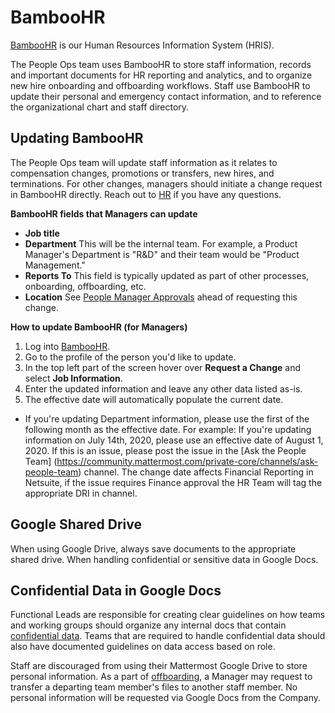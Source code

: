 # BambooHR

[BambooHR](https://mattermost.bamboohr.com/home/) is our Human Resources Information System (HRIS).

The People Ops team uses BambooHR to store staff information, records and important documents for HR reporting and analytics, and to organize new hire onboarding and offboarding workflows. Staff use BambooHR to update their personal and emergency contact information, and to reference the organizational chart and staff directory.

## Updating BambooHR

The People Ops team will update staff information as it relates to compensation changes, promotions or transfers, new hires, and terminations. For other changes, managers should initiate a change request in BambooHR directly. Reach out to [HR](https://handbook.mattermost.com/operations/workplace/people#team) if you have any questions.

**BambooHR fields that Managers can update**

* **Job title**
* **Department** This will be the internal team. For example, a Product Manager's Department is "R&D" and their team would be "Product Management."
* **Reports To** This field is typically updated as part of other processes, onboarding, offboarding, etc.
* **Location** See [People Manager Approvals](https://handbook.mattermost.com/contributors/onboarding/manager-onboarding-1#people-manager-approvals) ahead of requesting this change.

**How to update BambooHR (for Managers)**

1. Log into [BambooHR](https://mattermost.bamboohr.com/login).
2. Go to the profile of the person you'd like to update.
3. In the top left part of the screen hover over **Request a Change** and select **Job Information**.
4. Enter the updated information and leave any other data listed as-is.
5. The effective date will automatically populate the current date. 
- If you're updating Department information, please use the first of the following month as the effective date. For example: If you're updating information on July 14th, 2020, please use an effective date of August 1, 2020. If this is an issue, please post the issue in the [Ask the People Team] (https://community.mattermost.com/private-core/channels/ask-people-team) channel. The change date affects Financial Reporting in Netsuite, if the issue requires Finance approval the HR Team will tag the appropriate DRI in channel.

## Google Shared Drive

When using Google Drive, always save documents to the appropriate shared drive. When handling confidential or sensitive data in Google Docs.

## Confidential Data in Google Docs

Functional Leads are responsible for creating clear guidelines on how teams and working groups should organize any internal docs that contain [confidential data](https://handbook.mattermost.com/operations/operations/company-processes/publishing/publishing-guidelines/confidentiality-guidelines). Teams that are required to handle confidential data should also have documented guidelines on data access based on role.

Staff are discouraged from using their Mattermost Google Drive to store personal information. As a part of [offboarding](https://handbook.mattermost.com/operations/workplace/people/offboarding), a Manager may request to transfer a departing team member's files to another staff member. No personal information will be requested via Google Docs from the Company.
